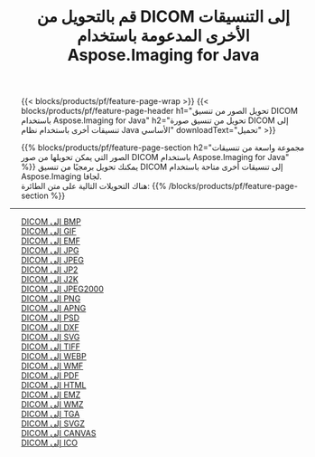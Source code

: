 ﻿---
title: قم بالتحويل من DICOM إلى التنسيقات الأخرى المدعومة باستخدام Aspose.Imaging for Java 
weight: 3920
url: /ar/java/conversion/from/dicom 
lang: ar
langdirlevel: 2
locales: zh-hans,ja,it,ru,de,es,fr,nl,id,lt,pl,pt,vi,tr,ko,zh-hant,ar,hi,th,sv,cs,uk,he
description: Aspose.Imaging يمكن تحويله بسهولة من DICOM إلى تنسيقات أخرى باستخدام Java platform
---

{{< blocks/products/pf/feature-page-wrap >}}
{{< blocks/products/pf/feature-page-header h1="تحويل الصور من تنسيق DICOM باستخدام Aspose.Imaging for Java" h2="تحويل من تنسيق صورة DICOM إلى تنسيقات أخرى باستخدام نظام Java الأساسي" downloadText="تحميل" >}}


{{% blocks/products/pf/feature-page-section  h2="مجموعة واسعة من تنسيقات الصور التي يمكن تحويلها من صور DICOM باستخدام Aspose.Imaging for Java" %}}
يمكنك تحويل برمجيًا من تنسيق DICOM إلى تنسيقات أخرى متاحة باستخدام
Aspose.Imaging لجافا.
<br/>
هناك التحويلات التالية على متن الطائرة:
{{% /blocks/products/pf/feature-page-section %}}
<div class="container-fluid productfamilypage bg-gray">
    <div class="convertypes bg-gray agp-content section">
        <div class="container">
		<hr style="margin-left:-20px;"/>
		<div class="row other-converters">
		    <div class='col-md-2 other-converter remove-lp remove-rp'><a href="/imaging/ar/java/conversion/dicom-to-bmp" >DICOM إلى BMP</a></div><div class='col-md-2 other-converter remove-lp remove-rp'><a href="/imaging/ar/java/conversion/dicom-to-gif" >DICOM إلى GIF</a></div><div class='col-md-2 other-converter remove-lp remove-rp'><a href="/imaging/ar/java/conversion/dicom-to-emf" >DICOM إلى EMF</a></div><div class='col-md-2 other-converter remove-lp remove-rp'><a href="/imaging/ar/java/conversion/dicom-to-jpg" >DICOM إلى JPG</a></div><div class='col-md-2 other-converter remove-lp remove-rp'><a href="/imaging/ar/java/conversion/dicom-to-jpeg" >DICOM إلى JPEG</a></div><div class='col-md-2 other-converter remove-lp remove-rp'><a href="/imaging/ar/java/conversion/dicom-to-jp2" >DICOM إلى JP2</a></div><div class='col-md-2 other-converter remove-lp remove-rp'><a href="/imaging/ar/java/conversion/dicom-to-j2k" >DICOM إلى J2K</a></div><div class='col-md-2 other-converter remove-lp remove-rp'><a href="/imaging/ar/java/conversion/dicom-to-jpeg2000" >DICOM إلى JPEG2000</a></div><div class='col-md-2 other-converter remove-lp remove-rp'><a href="/imaging/ar/java/conversion/dicom-to-png" >DICOM إلى PNG</a></div><div class='col-md-2 other-converter remove-lp remove-rp'><a href="/imaging/ar/java/conversion/dicom-to-apng" >DICOM إلى APNG</a></div><div class='col-md-2 other-converter remove-lp remove-rp'><a href="/imaging/ar/java/conversion/dicom-to-psd" >DICOM إلى PSD</a></div><div class='col-md-2 other-converter remove-lp remove-rp'><a href="/imaging/ar/java/conversion/dicom-to-dxf" >DICOM إلى DXF</a></div><div class='col-md-2 other-converter remove-lp remove-rp'><a href="/imaging/ar/java/conversion/dicom-to-svg" >DICOM إلى SVG</a></div><div class='col-md-2 other-converter remove-lp remove-rp'><a href="/imaging/ar/java/conversion/dicom-to-tiff" >DICOM إلى TIFF</a></div><div class='col-md-2 other-converter remove-lp remove-rp'><a href="/imaging/ar/java/conversion/dicom-to-webp" >DICOM إلى WEBP</a></div><div class='col-md-2 other-converter remove-lp remove-rp'><a href="/imaging/ar/java/conversion/dicom-to-wmf" >DICOM إلى WMF</a></div><div class='col-md-2 other-converter remove-lp remove-rp'><a href="/imaging/ar/java/conversion/dicom-to-pdf" >DICOM إلى PDF</a></div><div class='col-md-2 other-converter remove-lp remove-rp'><a href="/imaging/ar/java/conversion/dicom-to-html" >DICOM إلى HTML</a></div><div class='col-md-2 other-converter remove-lp remove-rp'><a href="/imaging/ar/java/conversion/dicom-to-emz" >DICOM إلى EMZ</a></div><div class='col-md-2 other-converter remove-lp remove-rp'><a href="/imaging/ar/java/conversion/dicom-to-wmz" >DICOM إلى WMZ</a></div><div class='col-md-2 other-converter remove-lp remove-rp'><a href="/imaging/ar/java/conversion/dicom-to-tga" >DICOM إلى TGA</a></div><div class='col-md-2 other-converter remove-lp remove-rp'><a href="/imaging/ar/java/conversion/dicom-to-svgz" >DICOM إلى SVGZ</a></div><div class='col-md-2 other-converter remove-lp remove-rp'><a href="/imaging/ar/java/conversion/dicom-to-canvas" >DICOM إلى CANVAS</a></div><div class='col-md-2 other-converter remove-lp remove-rp'><a href="/imaging/ar/java/conversion/dicom-to-ico" >DICOM إلى ICO</a></div>
                </div>
        </div>
    </div>
</div>
<br/>

